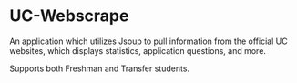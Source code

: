 # UC-Webscrape

An application which utilizes Jsoup to pull information from the official UC websites, which displays statistics, application questions, and more.

Supports both Freshman and Transfer students.
